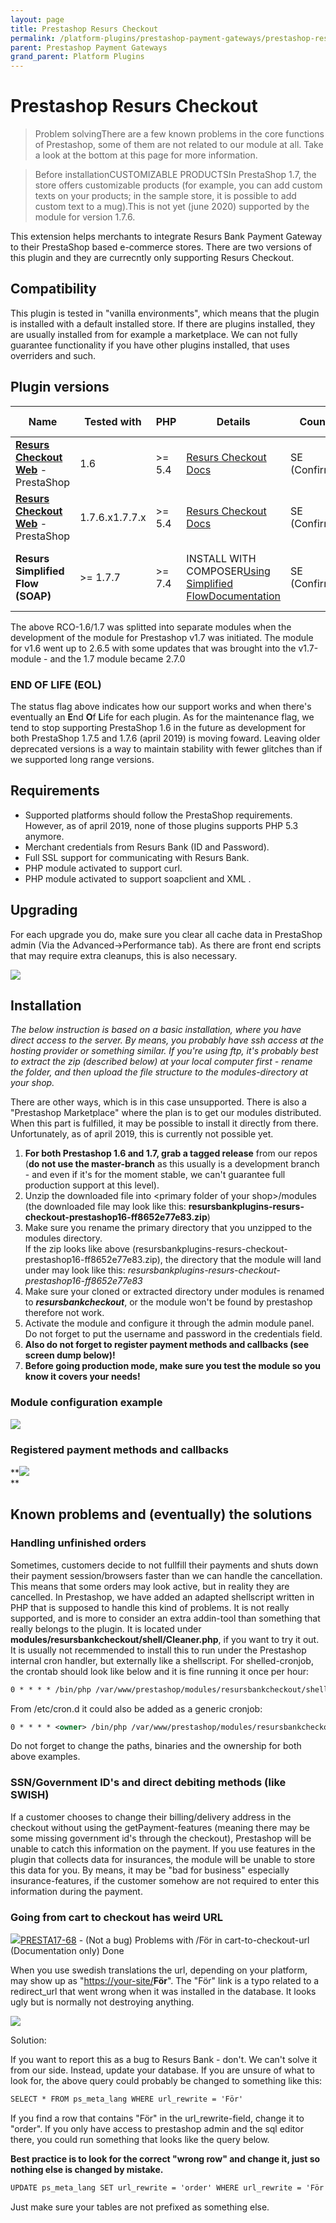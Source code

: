 ```yaml
---
layout: page
title: Prestashop Resurs Checkout
permalink: /platform-plugins/prestashop-payment-gateways/prestashop-resurs-checkout/
parent: Prestashop Payment Gateways
grand_parent: Platform Plugins
---
```




# Prestashop Resurs Checkout 

> Problem solvingThere are a few known problems in the core functions of
> Prestashop, some of them are not related to our module at all. Take a
> look at the bottom at this page for more information.

> Before installationCUSTOMIZABLE PRODUCTSIn PrestaShop 1.7, the store
> offers customizable products (for example, you can add custom texts on
> your products; in the sample store, it is possible to add custom text
> to a mug).This is not yet (june 2020) supported by the module for
> version 1.7.6.

This extension helps merchants to integrate Resurs Bank Payment Gateway
to their PrestaShop based e-commerce stores. There are two versions of
this plugin and they are currecntly only supporting Resurs Checkout.

## Compatibility
This plugin is tested in "vanilla environments", which means that the
plugin is installed with a default installed store. If there are plugins
installed, they are usually installed from for example a marketplace. We
can not fully guarantee functionality if you have other plugins
installed, that uses overriders and such.

## Plugin versions

| Name                                                        | Tested with    | PHP     | Details                                                                                                                                                                                             | Country        | Repos                                                                                                                                                                                                                                                                                                                                                | Download                                                                                                          | Dev Tracking                                                                                                       | Status              |
|-------------------------------------------------------------|----------------|---------|-----------------------------------------------------------------------------------------------------------------------------------------------------------------------------------------------------|----------------|------------------------------------------------------------------------------------------------------------------------------------------------------------------------------------------------------------------------------------------------------------------------------------------------------------------------------------------------------|-------------------------------------------------------------------------------------------------------------------|--------------------------------------------------------------------------------------------------------------------|---------------------|
| **[Resurs Checkout Web](resurs-checkout-web)** - PrestaShop | 1.6            | \>= 5.4 | [Resurs Checkout Docs](resurs-checkout-web)                                                                                                                                                         | SE (Confirmed) | [Master branch (1.6)](https://bitbucket.org/resursbankplugins/resurs-checkout-prestashop16/src/master/)                                                                                                                                                                                                                                              | [Release-tags for v1.6](https://bitbucket.org/resursbankplugins/resurs-checkout-prestashop16/downloads/?tab=tags) | [JIRA for v1.6](https://resursbankplugins.atlassian.net/projects/PRESTA16/issues/?filter=allopenissues)            | NO LONGER SUPPORTED |
| **[Resurs Checkout Web](resurs-checkout-web)** - PrestaShop | 1.7.6.x1.7.7.x | \>= 5.4 | [Resurs Checkout Docs](resurs-checkout-web)                                                                                                                                                         | SE (Confirmed) | [Master branch (1.7)](https://bitbucket.org/resursbankplugins/resurs-checkout-prestashop17/src/master/)                                                                                                                                                                                                                                              | [Release-tags for v1.7](https://bitbucket.org/resursbankplugins/resurs-checkout-prestashop17/downloads/?tab=tags) | [JIRA for v1.7](https://resursbankplugins.atlassian.net/projects/PRESTA17/issues/PRESTA17-64?filter=allopenissues) | MAINTENANCE         |
| **Resurs Simplified Flow (SOAP)**                           | \>= 1.7.7      | \>= 7.4 | INSTALL WITH COMPOSER[Using Simplified Flow](https://test.resurs.com/docs/display/ecom/Simplified+Flow+API)[Documentation](https://test.resurs.com/docs/display/ecom/PrestaShop+SimplifiedShopFlow) | SE (Confirmed) | [Core](https://bitbucket.org/resursbankplugins/psrbcore/src/master/)[Simplified Addon](https://bitbucket.org/resursbankplugins/psrbsimplified/src/master/)[Partpayment Widget](https://bitbucket.org/resursbankplugins/psrbpartpayment/src/master/)[Order Management Addon](https://bitbucket.org/resursbankplugins/psrbordermanagement/src/master/) |                                                                                                                   |                                                                                                                    | NEWLY RELEASED      |

The above RCO-1.6/1.7 was splitted into separate modules when the
development of the module for Prestashop v1.7 was initiated. The module
for v1.6 went up to 2.6.5 with some updates that was brought into the
v1.7-module - and the 1.7 module became 2.7.0

### END OF LIFE (EOL)
The status flag above indicates how our support works and when there's
eventually an **E**nd **O**f **L**ife for each plugin. As for the
maintenance flag, we tend to stop supporting PrestaShop 1.6 in the
future as development for both PrestaShop 1.7.5 and 1.7.6 (april 2019)
is moving foward. Leaving older deprecated versions is a way to maintain
stability with fewer glitches than if we supported long range versions.

## Requirements
- Supported platforms should follow the PrestaShop requirements.
  However, as of april 2019, none of those plugins supports PHP 5.3
  anymore.
- Merchant credentials from Resurs Bank (ID and Password).
- Full SSL support for communicating with Resurs Bank.
- PHP module activated to support curl.
- PHP module activated to support soapclient and XML .

## Upgrading
For each upgrade you do, make sure you clear all cache data in
PrestaShop admin (Via the Advanced-\>Performance tab). As there are
front end scripts that may require extra cleanups, this is also
necessary.

![](../../../attachments/59342864/59342934.png)

## Installation
*The below instruction is based on a basic installation, where you have
direct access to the server. By means, you probably have ssh access at
the hosting provider or something similar. If you're using ftp, it's
probably best to extract the zip (described below) at your local
computer first - rename the folder, and then upload the file structure
to the modules-directory at your shop.*

There are other ways, which is in this case unsupported. There is also a
"Prestashop Marketplace" where the plan is to get our modules
distributed. When this part is fulfilled, it may be possible to install
it directly from there. Unfortunately, as of april 2019, this is
currently not possible yet.

1.  **For both Prestashop 1.6 and 1.7, grab a tagged release** from our
    repos (**do not use the master-branch** as this usually is a
    development branch - and even if it's for the moment stable, we
    can't guarantee full production support at this level).
2.  Unzip the downloaded file into \<primary folder of your
    shop\>/modules (the downloaded file may look like
    this: **resursbankplugins-resurs-checkout-prestashop16-ff8652e77e83.zip**)
3.  Make sure you rename the primary directory that you unzipped to the
    modules directory.  
    If the zip looks like above
    (resursbankplugins-resurs-checkout-prestashop16-ff8652e77e83.zip),
    the directory that the module will land under may look like
    this: *resursbankplugins-resurs-checkout-prestashop16-ff8652e77e83*
4.  Make sure your cloned or extracted directory under modules is
    renamed to ***resursbankcheckout***, or the module won't be found by
    prestashop therefore not work.
5.  Activate the module and configure it through the admin module panel.
    Do not forget to put the username and password in the credentials
    field.
6.  **Also do not forget to register payment methods and callbacks (see
    screen dump below)!**
7.  **Before going production mode, make sure you test the module so you
    know it covers your needs!**
### Module configuration example
![](../../../attachments/59342864/59342866.png)

### Registered payment methods and callbacks
**![](../../../attachments/59342864/59342867.png)  
**

## Known problems and (eventually) the solutions
### Handling unfinished orders
Sometimes, customers decide to not fullfill their payments and shuts
down their payment session/browsers faster than we can handle the
cancellation. This means that some orders may look active, but in
reality they are cancelled. In Prestashop, we have added an adapted
shellscript written in PHP that is supposed to handle this kind of
problems. It is not really supported, and is more to consider an extra
addin-tool than something that really belongs to the plugin. It is
located under **modules/resursbankcheckout/shell/Cleaner.php**, if you
want to try it out. It is usually not recemmended to install this to run
under the Prestashop internal cron handler, but externally like a
shellscript. For shelled-cronjob, the crontab should look like below and
it is fine running it once per hour:

```xml
0 * * * * /bin/php /var/www/prestashop/modules/resursbankcheckout/shell/Cleaner.php
```
From /etc/cron.d it could also be added as a generic cronjob:

```xml
0 * * * * <owner> /bin/php /var/www/prestashop/modules/resursbankcheckout/shell/Cleaner.php
```
Do not forget to change the paths, binaries and the ownership for both
above examples.

### SSN/Government ID's and direct debiting methods (like SWISH)
If a customer chooses to change their billing/delivery address in the
checkout without using the getPayment-features (meaning there may be
some missing government id's through the checkout), Prestashop will be
unable to catch this information on the payment. If you use features in
the plugin that collects data for insurances, the module will be unable
to store this data for you. By means, it may be "bad for business"
especially insurance-features, if the customer somehow are not required
to enter this information during the payment.

### Going from cart to checkout has weird URL
[![](https://resursbankplugins.atlassian.net/rest/api/2/universal_avatar/view/type/issuetype/avatar/10303?size=medium)PRESTA17-68](https://resursbankplugins.atlassian.net/browse/PRESTA17-68?src=confmacro) -
(Not a bug) Problems with /För in cart-to-checkout-url (Documentation
only) Done

When you use swedish translations the url, depending on your platform,
may show up as "[https://your-site/](https://your-site/)**För**". The
"För" link is a typo related to a redirect_url that went wrong when it
was installed in the database. It looks ugly but is normally not
destroying anything.

![](../../../attachments/59342864/59342868.png)

Solution:

If you want to report this as a bug to Resurs Bank - don't. We can't
solve it from our side. Instead, update your database. If you are unsure
of what to look for, the above query could probably be changed to
something like this:

```xml
SELECT * FROM ps_meta_lang WHERE url_rewrite = 'För'
```
If you find a row that contains "För" in the url_rewrite-field, change
it to "order". If you only have access to prestashop admin and the sql
editor there, you could run something that looks like the query below.

**Best practice is to look for the correct "wrong row" and change it,
just so nothing else is changed by mistake.**

```xml
UPDATE ps_meta_lang SET url_rewrite = 'order' WHERE url_rewrite = 'För'
```
Just make sure your tables are not prefixed as something else.

